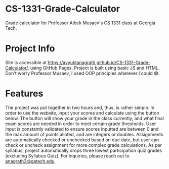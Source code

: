 # CS-1331-Grade-Calculator
 Grade calculator for Professor Aibek Musaev's CS 1331 class at Georgia Tech.

# Project Info
 Site is accessible at https://avyuktanagrath.github.io/CS-1331-Grade-Calculator/.
 using GitHub Pages.
 Project is built using basic JS and HTML. Don't worry Professor Musaev, I used OOP principles wherever I could 😅.

# Features
 The project was put together in two hours and, thus, is rather simple. In order to use the website, input your scores and calculate using the button below.
 The button will show your grade in the class currently, and what final exam scores are needed in order to meet certain grade thresholds.
 User input is constantly validated to ensure scores inputted are between 0 and the max amount of points alloted, and are integers or doubles.
 Assignments are automatically checked or unchecked based on due date, but user can check or uncheck assignment for more complex grade calculations.
 As per syllabus, project automatically drops three lowest participation quiz grades (excluding Syllabus Quiz).
 For inquiries, please reach out to anagrath3@gatech.edu.
